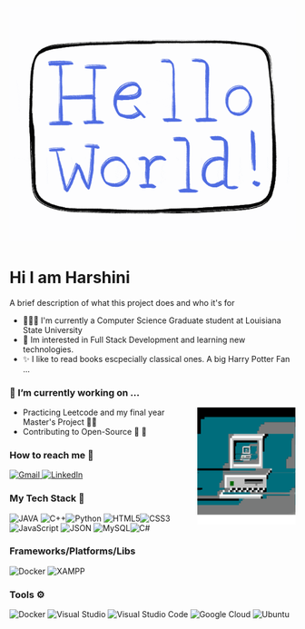 
<h1 align="center"><img src="https://github.com/harshinivanni/harshinivanni/blob/main/giphy.gif"></h1>

# Hi I am Harshini
A brief description of what this project does and who it's for


-   👩🏾‍🎓 I'm currently a Computer Science Graduate student at Louisiana State University 
-  🧪 Im interested in Full Stack Development and learning new technologies.
-  ✨ I like to read books escpecially classical ones. A big Harry Potter Fan ...


### 🔭 I’m currently working on ...

<img align="right" src="https://github.com/harshinivanni/harshinivanni/blob/main/giphy%20(1).gif" width="173" height="206.5">

- Practicing Leetcode and my final year Master's Project 🧠🤯
- Contributing to Open-Source 📂 📩


### How to reach me 📢
<a href="mailto:harshini.vanni@gmail.com"> <img alt="Gmail" src="https://img.shields.io/badge/Gmail-D14836?style=for-the-badge&logo=gmail&logoColor=white" /> </a>
<a href="https://www.linkedin.com/in/harshini-vannikkarasan/"><img alt="LinkedIn" src="https://img.shields.io/badge/linkedin%20-%230077B5.svg?&style=for-the-badge&logo=linkedin&logoColor=white"/></a>

### My Tech Stack 🥞
  ![JAVA](https://img.shields.io/badge/Java-ED8B00?style=for-the-badge&logo=java&logoColor=white) ![C++](https://img.shields.io/badge/c++-%2300599C.svg?style=for-the-badge&logo=c%2B%2B&logoColor=white)![Python](https://img.shields.io/badge/python-3670A0?style=for-the-badge&logo=python&logoColor=ffdd54) ![HTML5](https://img.shields.io/badge/html5-%23E34F26.svg?style=for-the-badge&logo=html5&logoColor=white)![CSS3](https://img.shields.io/badge/css3-%231572B6.svg?style=for-the-badge&logo=css3&logoColor=white)![JavaScript](https://img.shields.io/badge/javascript-%23323330.svg?style=for-the-badge&logo=javascript&logoColor=%23F7DF1E) ![JSON](https://img.shields.io/badge/json-5E5C5C?style=for-the-badge&logo=json&logoColor=white) ![MySQL](https://img.shields.io/badge/MySQL-00000F?style=for-the-badge&logo=mysql&logoColor=white)![C#](https://img.shields.io/badge/C%23-239120?style=for-the-badge&logo=c-sharp&logoColor=white)
  
### Frameworks/Platforms/Libs
  ![Docker](https://img.shields.io/badge/Docker-2CA5E0?style=for-the-badge&logo=docker&logoColor=white) ![XAMPP](https://img.shields.io/badge/Xampp-F37623?style=for-the-badge&logo=xampp&logoColor=white)

### Tools ⚙ 
  ![Docker](https://img.shields.io/badge/docker-%230db7ed.svg?style=for-the-badge&logo=docker&logoColor=white) 
  ![Visual Studio](https://img.shields.io/badge/Visual%20Studio-5C2D91.svg?style=for-the-badge&logo=visual-studio&logoColor=white) 
  ![Visual Studio Code](https://img.shields.io/badge/Visual%20Studio%20Code-0078d7.svg?style=for-the-badge&logo=visual-studio-code&logoColor=white)
  ![Google Cloud](https://img.shields.io/badge/GoogleCloud-%234285F4.svg?style=for-the-badge&logo=google-cloud&logoColor=white)
  ![Ubuntu](https://img.shields.io/badge/Ubuntu-E95420?style=for-the-badge&logo=ubuntu&logoColor=white)
 
